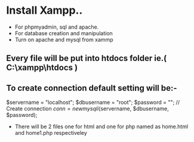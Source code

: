 # Install Xampp..

* For phpmyadmin, sql and apache.
* For database creation and manipulation
* Turn on apache and mysql from xammp

## Every file will be put into htdocs folder ie.( C:\xampp\htdocs )
## To create connection default setting will be:-


$servername = "localhost";
$dbusername = "root";
$password = "";
// Create connection
$conn = new mysqli($servername, $dbusername, $password);


* There will be 2 files one for html and one for php named as home.html and home1.php respectiveley
